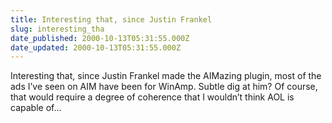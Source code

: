 ```yaml
---
title: Interesting that, since Justin Frankel
slug: interesting_tha
date_published: 2000-10-13T05:31:55.000Z
date_updated: 2000-10-13T05:31:55.000Z
---
```


Interesting that, since Justin Frankel made the AIMazing plugin, most of the ads I’ve seen on AIM have been for WinAmp. Subtle dig at him? Of course, that would require a degree of coherence that I wouldn’t think AOL is capable of…
